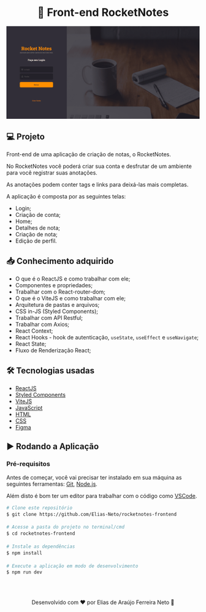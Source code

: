 <h1 align="center">📝 Front-end RocketNotes</h1>

<img src="./.github/demonstracao.gif">

<br>

## 💻 Projeto

Front-end de uma aplicação de criação de notas, o RocketNotes.

No RocketNotes você poderá criar sua conta e desfrutar de um ambiente para você registrar suas anotações.

As anotações podem conter tags e links para deixá-las mais completas.

A aplicação é composta por as seguintes telas:

- Login;
- Criação de conta;
- Home;
- Detalhes de nota;
- Criação de nota;
- Edição de perfil.

## 📥 Conhecimento adquirido

- O que é o ReactJS e como trabalhar com ele;
- Componentes e propriedades;
- Trabalhar com o React-router-dom;
- O que é o ViteJS e como trabalhar com ele;
- Arquitetura de pastas e arquivos;
- CSS in-JS (Styled Components);
- Trabalhar com API Restful;
- Trabalhar com Axios;
- React Context;
- React Hooks - hook de autenticação, `useState`, `useEffect` e `useNavigate`;
- React State;
- Fluxo de Renderização React;

## 🛠 Tecnologias usadas

- [ReactJS](https://pt-br.reactjs.org/)
- [Styled Components](https://styled-components.com/)
- [ViteJS](https://vitejs.dev/)
- [JavaScript](https://developer.mozilla.org/en-US/docs/Learn/JavaScript)
- [HTML](https://developer.mozilla.org/pt-BR/docs/Learn/HTML)
- [CSS](https://developer.mozilla.org/pt-BR/docs/Web/CSS)
- [Figma](https://www.figma.com)

## ▶ Rodando a Aplicação

### Pré-requisitos

Antes de começar, você vai precisar ter instalado em sua máquina as seguintes ferramentas:
[Git](https://git-scm.com), [Node.js](https://nodejs.org/en/).

Além disto é bom ter um editor para trabalhar com o código como [VSCode](https://code.visualstudio.com/).

```bash
# Clone este repositório
$ git clone https://github.com/Elias-Neto/rocketnotes-frontend

# Acesse a pasta do projeto no terminal/cmd
$ cd rocketnotes-frontend

# Instale as dependências
$ npm install

# Execute a aplicação em modo de desenvolvimento
$ npm run dev
```

<br>
<br>

<p align="center"> Desenvolvido com ❤ por Elias de Araújo Ferreira Neto 👋 <p>
